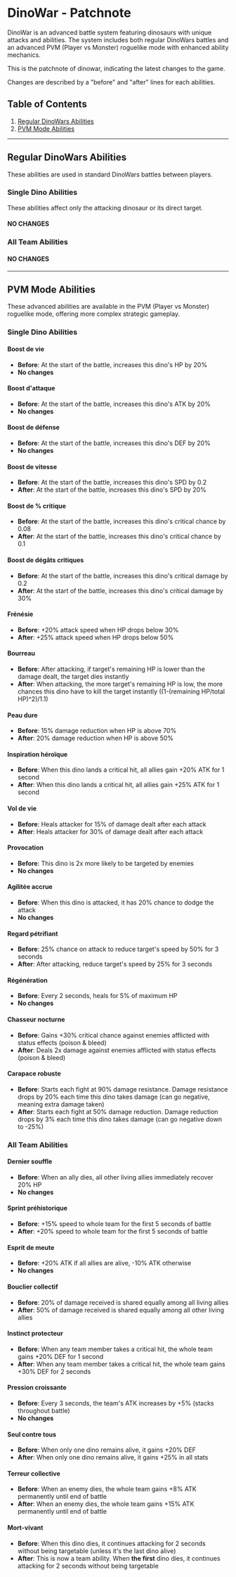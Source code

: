 # DinoWar - Patchnote

DinoWar is an advanced battle system featuring dinosaurs with unique attacks and abilities. The system includes both regular DinoWars battles and an advanced PVM (Player vs Monster) roguelike mode with enhanced ability mechanics.

This is the patchnote of dinowar, indicating the latest changes to the game.

Changes are described by a "before" and "after" lines for each abilities.

## Table of Contents

1. [Regular DinoWars Abilities](#regular-dinowars-abilities)
2. [PVM Mode Abilities](#pvm-mode-abilities)

---

## Regular DinoWars Abilities

These abilities are used in standard DinoWars battles between players.

### Single Dino Abilities

These abilities affect only the attacking dinosaur or its direct target.

#### NO CHANGES

### All Team Abilities

#### NO CHANGES

---

## PVM Mode Abilities

These advanced abilities are available in the PVM (Player vs Monster) roguelike mode, offering more complex strategic gameplay.

### Single Dino Abilities

#### **Boost de vie**
- **Before**: At the start of the battle, increases this dino's HP by 20%
- **No changes**

#### **Boost d'attaque**
- **Before**: At the start of the battle, increases this dino's ATK by 20%
- **No changes**

#### **Boost de défense**
- **Before**: At the start of the battle, increases this dino's DEF by 20%
- **No changes**

#### **Boost de vitesse**
- **Before**: At the start of the battle, increases this dino's SPD by 0.2
- **After**: At the start of the battle, increases this dino's SPD by 20%

#### **Boost de % critique**
- **Before**: At the start of the battle, increases this dino's critical chance by 0.08
- **After**: At the start of the battle, increases this dino's critical chance by 0.1

#### **Boost de dégâts critiques**
- **Before**: At the start of the battle, increases this dino's critical damage by 0.2
- **After**: At the start of the battle, increases this dino's critical damage by 30%

#### **Frénésie**
- **Before**: +20% attack speed when HP drops below 30%
- **After**: +25% attack speed when HP drops below 50%

#### **Bourreau**
- **Before**: After attacking, if target's remaining HP is lower than the damage dealt, the target dies instantly
- **After**: When attacking, the more target's remaining HP is low, the more chances this dino have to kill the target instantly ((1-(remaining HP/total HP)^2)/1.1)

#### **Peau dure**
- **Before**: 15% damage reduction when HP is above 70%
- **After**: 20% damage reduction when HP is above 50%

#### **Inspiration héroïque**
- **Before**: When this dino lands a critical hit, all allies gain +20% ATK for 1 second
- **After**: When this dino lands a critical hit, all allies gain +25% ATK for 1 second

#### **Vol de vie**
- **Before**: Heals attacker for 15% of damage dealt after each attack
- **After**: Heals attacker for 30% of damage dealt after each attack

#### **Provocation**
- **Before**: This dino is 2x more likely to be targeted by enemies
- **No changes**

#### **Agilitée accrue**
- **Before**: When this dino is attacked, it has 20% chance to dodge the attack
- **No changes**

#### **Regard pétrifiant**
- **Before**: 25% chance on attack to reduce target's speed by 50% for 3 seconds
- **After**: After attacking, reduce target's speed by 25% for 3 seconds

#### **Régénération**
- **Before**: Every 2 seconds, heals for 5% of maximum HP
- **No changes**

#### **Chasseur nocturne**
- **Before**: Gains +30% critical chance against enemies afflicted with status effects (poison & bleed)
- **After**: Deals 2x damage against enemies afflicted with status effects (poison & bleed)

#### **Carapace robuste**
- **Before**: Starts each fight at 90% damage resistance. Damage resistance drops by 20% each time this dino takes damage (can go negative, meaning extra damage taken)
- **After**: Starts each fight at 50% damage reduction. Damage reduction drops by 3% each time this dino takes damage (can go negative down to -25%)

### All Team Abilities

#### **Dernier souffle**
- **Before**: When an ally dies, all other living allies immediately recover 20% HP
- **No changes**

#### **Sprint préhistorique**
- **Before**: +15% speed to whole team for the first 5 seconds of battle
- **After**: +20% speed to whole team for the first 5 seconds of battle

#### **Esprit de meute**
- **Before**: +20% ATK if all allies are alive, -10% ATK otherwise
- **No changes**

#### **Bouclier collectif**
- **Before**: 20% of damage received is shared equally among all living allies
- **After**: 50% of damage received is shared equally among all other living allies

#### **Instinct protecteur**
- **Before**: When any team member takes a critical hit, the whole team gains +20% DEF for 1 second
- **After**: When any team member takes a critical hit, the whole team gains +30% DEF for 2 seconds

#### **Pression croissante**
- **Before**: Every 3 seconds, the team's ATK increases by +5% (stacks throughout battle)
- **No changes**

#### **Seul contre tous**
- **Before**: When only one dino remains alive, it gains +20% DEF
- **After**: When only one dino remains alive, it gains +25% in all stats

#### **Terreur collective**
- **Before**: When an enemy dies, the whole team gains +8% ATK permanently until end of battle
- **After**: When an enemy dies, the whole team gains +15% ATK permanently until end of battle

#### **Mort-vivant**
- **Before**: When this dino dies, it continues attacking for 2 seconds without being targetable (unless it's the last dino alive)
- **After**: This is now a team ability. When **the first** dino dies, it continues attacking for 2 seconds without being targetable